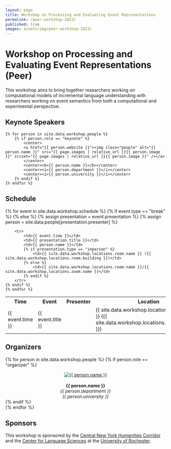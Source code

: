 ```yaml
---
layout: page
title: Workshop on Processing and Evaluating Event Representations
permalink: /peer-workshop-2023/
published: true
images: assets/img/peer-workshop-2023/
---
```


# Workshop on Processing and Evaluating Event Representations (Peer)

This workshop aims to bring together researchers working on computational models of incremental language understanding with researchers working on event semantics from both a computational and experimental perspective.

## Keynote Speakers

    {% for person in site.data.workshop.people %}
        {% if person.role == "keynote" %}
            <center>
            <a href="{{ person.website }}"><img class="people" alt="{{ person.name }}" src="{{ page.images | relative_url }}{{ person.image }}" srcset="{{ page.images | relative_url }}{{ person.image }}" /></a>
            </center>  
            <center><b>{{ person.name }}</b></center>
            <center><i>{{ person.department }}</i></center>
            <center><i>{{ person.university }}</i></center>
        {% endif %}    
    {% endfor %}

## Schedule

  <table>
    <tr>
        <th>Time</th>
        <th>Event</th>
        <th>Presenter</th>
        <th>Location</th>
    </tr>
    {% for event in site.data.workshop.schedule %}
    {% if event.type == "break" %}
        <tr>
            <td>{{ event.time }}</td>
            <td>{{ event.title }}</td>
            <td></td>
            <td>{{ site.data.workshop.locations.atrium.name }} ({{ site.data.workshop.locations.atrium.building }})</td>
        </tr>
    {% else %}
        {% assign presentation = event.presentation %}
        {% assign person = site.data.people[presentation.presenter] %}

        <tr>
            <td>{{ event.time }}</td>
            <td>{{ presentation.title }}</td>
            <td>{{ person.name }}</td>
            {% if presentation.type == "inperson" %}
                <td>{{ site.data.workshop.locations.room.name }} ({{ site.data.workshop.locations.room.building }})</td>
            {% else %}
                <td>{{ site.data.workshop.locations.room.name }}/{{ site.data.workshop.locations.zoom.name }}</td>
            {% endif %}
        </tr>
    {% endif %}
    {% endfor %}
  </table>

## Organizers

{% for person in site.data.workshop.people %}
    {% if person.role == "organizer" %}
        <center>
        <a href="{{ person.website }}"><img class="people" alt="{{ person.name }}" src="{{ page.images | relative_url }}{{ person.image }}" srcset="{{ page.images | relative_url }}{{ person.image }}" /></a>
        </center>  
        <center><b>{{ person.name }}</b></center>
        <center><i>{{ person.department }}</i></center>
        <center><i>{{ person.university }}</i></center>
    {% endif %}    
{% endfor %}

## Sponsors

This workshop is sponsored by the [Central New York Humanities Corridor](https://www.cnycorridor.net/) and the [Center for Language Sciences](https://www.sas.rochester.edu/cls/) at the [University of Rochester](https://rochester.edu/).